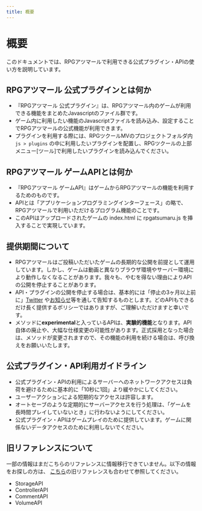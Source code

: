 ```yaml
---
title: 概要
---
```


# 概要
このドキュメントでは、RPGアツマールで利用できる公式プラグイン・APIの使い方を説明しています。

## RPGアツマール 公式プラグインとは何か
- 『RPGアツマール 公式プラグイン』は、RPGアツマール内のゲームが利用できる機能をまとめたJavascriptのファイル群です。
- ゲーム内に利用したい機能のJavascriptファイルを読み込み、設定することでRPGアツマールの公式機能が利用できます。
- プラグインを利用する際には、RPGツクールMVのプロジェクトフォルダ内 `js > plugins` の中に利用したいプラグインを配置し、RPGツクールの上部メニュー[ツール]で利用したいプラグインを読み込んでください。

## RPGアツマール ゲームAPIとは何か

- 『RPGアツマール ゲームAPI』はゲームからRPGアツマールの機能を利用するためのものです。
- APIとは「アプリケーションプログラミングインターフェース」の略で、RPGアツマールで利用いただけるプログラム機能のことです。
- このAPIはアップロードされたゲームの index.html に rpgatsumaru.js を挿入することで実現しています。

## 提供期間について
- RPGアツマールはご投稿いただいたゲームの長期的な公開を前提として運用しています。しかし、ゲームは動画と異なりブラウザ環境やサーバー環境により動作しなくなることがあります。我々も、やむを得ない理由によりAPIの公開を停止することがあります。
- API・プラグインの公開を停止する場合は、基本的には「停止の3ヶ月以上前に」[Twitter](https://twitter.com/nico_indiesgame) や[お知らせ](http://ch.nicovideo.jp/indies-game/blomaga)等を通して告知するものとします。どのAPIもできるだけ長く提供するポリシーではありますが、ご理解いただけますと幸いです。
- メソッドに**experimental**と入っているAPIは、**実験的機能**となります。API自体の廃止や、大幅な仕様変更の可能性があります。正式採用となった場合は、メソッドが変更されますので、その機能の利用を続ける場合は、呼び換えをお願いいたします。

## 公式プラグイン・API利用ガイドライン

- 公式プラグイン・APIの利用によるサーバーへのネットワークアクセスは負荷を避けるために基本的に「10秒に1回」より緩やかにしてください。
- ユーザーアクションによる短期的なアクセスは許容します。
- オートセーブのような定期的にサーバーアクセスを行う処理は、「ゲームを長時間プレイしていないとき」に行わないようにしてください。
- 公式プラグイン・APIはゲームプレイのために提供しています。ゲームに関係ないデータアクセスのために利用しないでください。

## 旧リファレンスについて

一部の情報はまだこちらのリファレンスに情報移行できていません。以下の情報をお探しの方は、 [こちら](http://ch.nicovideo.jp/indies-game/blomaga/ar1163608)の旧リファレンスも合わせて参照してください。

- StorageAPI
- ControllerAPI
- CommentAPI
- VolumeAPI
